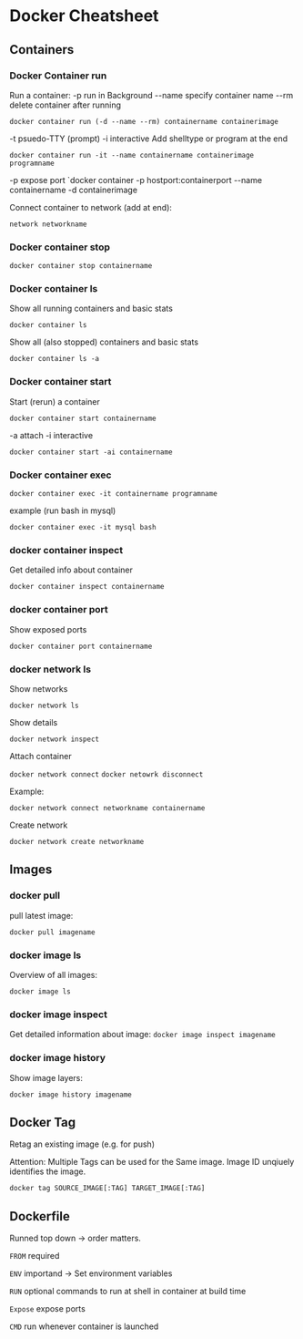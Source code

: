# Docker Cheatsheet

## Containers

### Docker Container run
Run a container:
-p run in Background
--name specify container name
--rm delete container after running

`docker container run (-d --name --rm) containername containerimage`

-t psuedo-TTY (prompt)
-i interactive
Add shelltype or program at the end

`docker container run -it --name containername containerimage programname`

-p expose port
`docker container -p hostport:containerport --name containername -d containerimage 

Connect container to network (add at end):

`network networkname`

### Docker container stop
`docker container stop containername`

### Docker container ls
Show all running containers and basic stats

`docker container ls`

Show all (also stopped) containers and basic stats

`docker container ls -a`

### Docker container start
Start (rerun) a container

`docker container start containername`

-a attach
-i interactive

`docker container start -ai containername`

### Docker container exec
`docker container exec -it containername programname`

example (run bash in mysql)

`docker container exec -it mysql bash`

### docker container inspect
Get detailed info about container

`docker container inspect containername`

### docker container port
Show exposed ports

`docker container port containername`

### docker network ls
Show networks

`docker network ls`

Show details

`docker network inspect`

Attach container

`docker network connect`
`docker netowrk disconnect`

Example: 

`docker network connect networkname containername`

Create network

`docker network create networkname`

## Images

### docker pull
pull latest image:

`docker pull imagename`

### docker image ls
Overview of all images:

`docker image ls` 

### docker image inspect

Get detailed information about image:
`docker image inspect imagename`

### docker image history
Show image layers:

`docker image history imagename`

## Docker Tag
Retag an existing image (e.g. for push)

Attention: Multiple Tags can be used for the Same image. Image ID unqiuely identifies the image.

`docker tag SOURCE_IMAGE[:TAG] TARGET_IMAGE[:TAG]`

## Dockerfile
Runned top down -> order matters.

`FROM` required

`ENV` importand -> Set environment variables

`RUN` optional commands to run at shell in container at build time

`Expose` expose ports

`CMD` run whenever container is launched

